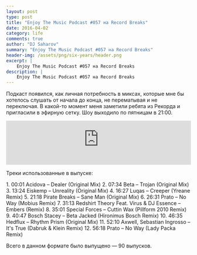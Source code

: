 ```yaml
---
layout: post
type: post
title: "Enjoy The Music Podcast #057 на Record Breaks"
date: 2016-04-02
category: life
comments: true
author: "DJ Saharov"
summary: "Enjoy The Music Podcast #057 на Record Breaks"
header-img: /assets/png/six-years/header.png
excerpt: |
    Enjoy The Music Podcast #057 на Record Breaks
description: |
    Enjoy The Music Podcast #057 на Record Breaks
---
```


<p>
<span class="firstcharacter">П</span>одкаст появился, как личная потребность в миксах, которые мне бы хотелось слушать от начала до конца, не перематывая и не переключая. В какой-то момент меня заметили ребята из Рекорда и пригласили в эфирную сетку. Шоу выходило по пятницам в 21:00.
</p>

<iframe width="100%" height="120" src="https://player-widget.mixcloud.com/widget/iframe/?hide_cover=1&feed=%2Fdjsaharovofficial%2Fenjoy-the-music-podcast-057%2F" frameborder="0" allow="encrypted-media; fullscreen; autoplay; idle-detection; speaker-selection; web-share;" ></iframe>

<p>Треки использованные в выпуске:</p>
1. 00:01 Acidova – Dealer (Original Mix)
2. 07:34 Beta – Trojan (Original Mix)
3. 13:24 Eiskemp – Unreality (Original Mix)
4. 16:27 Luqas – Creeper (Yreane Remix)
5. 21:18 Pirate Breaks – Sane Man (Original Mix)
6. 26:31 Prato – No Way (Mobius Remix)
7. 31:13 Redshirt Theory Feat. Virus & DJ Essence – Embers (Remix)
8. 35:01 Special Forces – Cuttin Wax (Pillform 2010 Remix)
9. 40:47 Bosch Stacey – Beta Jacked (Hironimus Bosch Remix)
10. 46:35 Hedflux – Rhythm Prism (Original Mix)
11. 52:10 Axwell, Sebastian Ingrosso – It's True (Dabruk & Klein Remix)
12. 56:18 Prato – No Way (Lady Packa Remix)

<p>Всего в данном формате было выпущено &mdash; 90 выпусков.</p>